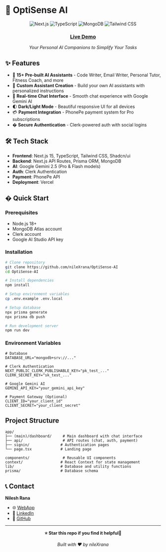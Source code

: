 # 🤖 OptiSense AI
<div align="center">
  <img src="https://img.shields.io/badge/Next.js-15.3.4-black?style=for-the-badge&logo=next.js&logoColor=white" alt="Next.js" />
  <img src="https://img.shields.io/badge/TypeScript-007ACC?style=for-the-badge&logo=typescript&logoColor=white" alt="TypeScript" />
  <img src="https://img.shields.io/badge/MongoDB-4EA94B?style=for-the-badge&logo=mongodb&logoColor=white" alt="MongoDB" />
  <img src="https://img.shields.io/badge/Tailwind_CSS-38B2AC?style=for-the-badge&logo=tailwind-css&logoColor=white" alt="Tailwind CSS" />
</div>

<div align="center">
  <h3> <a href="https://optisense.nileshrana.me">Live Demo</a></h3>
  <p><em>Your Personal AI Companions to Simplify Your Tasks</em></p>
</div>

## ✨ Features

- 🤖 **15+ Pre-built AI Assistants** - Code Writer, Email Writer, Personal Tutor, Fitness Coach, and more
- 🎨 **Custom Assistant Creation** - Build your own AI assistants with personalized instructions
- 💬 **Real-time Chat Interface** - Smooth chat experience with Google Gemini AI
- 🌓 **Dark/Light Mode** - Beautiful responsive UI for all devices
- 💳 **Payment Integration** - PhonePe payment system for Pro subscriptions
- � **Secure Authentication** - Clerk-powered auth with social logins

## 🛠 Tech Stack

- **Frontend**: Next.js 15, TypeScript, Tailwind CSS, Shadcn/ui
- **Backend**: Next.js API Routes, Prisma ORM, MongoDB
- **AI**: Google Gemini 2.5 (Pro & Flash models)
- **Auth**: Clerk Authentication
- **Payment**: PhonePe API
- **Deployment**: Vercel

## � Quick Start

### Prerequisites
- Node.js 18+
- MongoDB Atlas account
- Clerk account
- Google AI Studio API key

### Installation

```bash
# Clone repository
git clone https://github.com/nileXrana/OptiSense-AI
cd OptiSense-AI

# Install dependencies
npm install

# Setup environment variables
cp .env.example .env.local

# Setup database
npx prisma generate
npx prisma db push

# Run development server
npm run dev
```

### Environment Variables

```env
# Database
DATABASE_URL="mongodb+srv://..."

# Clerk Authentication
NEXT_PUBLIC_CLERK_PUBLISHABLE_KEY="pk_test_..."
CLERK_SECRET_KEY="sk_test_..."

# Google Gemini AI
GEMINI_API_KEY="your_gemini_api_key"

# Payment Gateway (Optional)
CLIENT_ID="your_client_id"
CLIENT_SECRET="your_client_secret"
```

##  Project Structure

```
app/
├── (main)/dashboard/     # Main dashboard with chat interface
├── api/                  # API routes (chat, auth, payment)
├── signin/              # Authentication pages
└── page.tsx             # Landing page

components/               # Reusable UI components
context/                 # React Context for state management
lib/                     # Database and utility functions
prisma/                  # Database schema
```

## 📞 Contact

**Nilesh Rana**
- 🌐 [WebApp](https://optisense.nileshrana.me)
- 💼 [LinkedIn](https://linkedin.com/in/nilexrana)
- 🐙 [GitHub](https://github.com/nileXrana)

---

<div align="center">
  <p><strong>⭐ Star this repo if you find it helpful🙏</strong></p>
  <p><em>Built with ❤️ by nileXrana</em></p>
</div>
